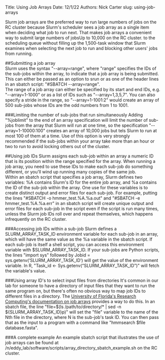 Title: Using Job Arrays
Date: 12/1/22
Authors: Nick Carter
slug: using-job-arrays

Slurm job arrays are the preferred way to run large numbers of jobs on the RC cluster because Slurm's scheduler sees a job array as a single item when deciding what job to run next.  That makes job arrays a convenient way to submit large numbers of jobs<span class="marginnote">Up to 10,000 on the RC cluster.</span> to the scheduling queue without filling up the 1,500-task window that Slurm examines when selecting the next job to run and blocking other users' jobs from running.

##Submitting a job array  
Slurm uses the syntax "--array=range", where "range" specifies the IDs of the sub-jobs within the array, to indicate that a job array is being submitted.  This can either be passed as an option to srun or as one of the header lines in an sbatch script: "\#SBATCH --array=range".  
The range of a job array can either be specified by its start and end IDs, e.g. "--array=1-1000" or as a list of IDs such as "--array=1,3,5,7".  You can also specify a stride in the range, so "--array=1-1001:2" would create an array of 500 sub-jobs whose IDs are the odd numbers from 1 to 1001.

###Limiting the number of sub-jobs that run simultaneously
Adding "%joblimit" to the end of an array specification will limit the number of sub-jobs from the array that Slurm will run at one time, so the specification "--array=1-10000:100" creates an array of 10,000 jobs but tels Slurm to run at most 100 of them at a time.   Use of this option is very strongly recommended if the sub-jobs within your array take more than an hour or two to run to avoid locking others out of the cluster.

##Using job IDs
Slurm assigns each sub-job within an array a numeric ID that is its position within the range specified for the array.  When running a job array, you need to use these IDs to make each sub-job do something different, or you'll wind up running many copies of the same job.  
Within an sbatch script that specifies a job array, Slurm defines two variables: %A contains Slurm's ID for the entire job array, and %a contains the ID of the sub-job within the array.  One use for these variables is to create distinct output and error files for each sub-job.  For example, putting the lines "\#SBATCH -o hmmer_test.%A.%a.out" and "\#SBATCH -e hmmer_test.%A.%a.err" in an sbatch script will create unique output and error files for each sub-job in the script even if the script is run many times, unless the Slurm job IDs roll over and repeat themselves, which happens infrequently on the RC cluster.  

###Accessing job IDs within a sub-job
Slurm defines a SLURM_ARRAY_TASK_ID environment variable for each sub-job in an array, which will have the same value as the %a variable in the sbatch script.  If each sub-job is itself a shell script, you can access this environment variable with $SLURM_ARRAY_TASK_ID.  If your sub-jobs are Python scripts, the lines "import sys" followed by Jobid = sys.getenv\(‘SLURM_ARRAY_TASK_ID’\) will get the value of the environment variable.  In R, "Task_id <- Sys.getenv\(“SLURM_ARRAY_TASK_ID”\)" will fetch the variable's value.

###Using array ID's to select input files from directories
It's common in our lab for someone to have a directory of input files that they want to run the same program on, but there's often no obvious way to map job IDs to different files in a directory.  The [University of Florida's Research Computing's documentation on job arrays](https://help.rc.ufl.edu/doc/SLURM_Job_Arrays)  provides a way to do this.  In an sbatch file, the line "file=$(ls /path/to/directory/* | sed -n ${SLURM_ARRAY_TASK_ID}p)" will set the "file" variable to the name of the Nth file in the directory, where N is the sub-job's task ID.  You can then pass that as the input to a program with a command like "hmmsearch $file database.fasta".

###A complete example
An example sbatch script that illustrates the use of job arrays can be found at /n/eddy_lab/software/scripts/array_directory_sbatch_example.sh on the RC cluster.


